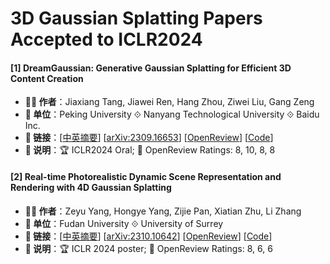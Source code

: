 # 3D Gaussian Splatting Papers Accepted to ICLR2024

#### [1] DreamGaussian: Generative Gaussian Splatting for Efficient 3D Content Creation
- **🧑‍🔬 作者**：Jiaxiang Tang, Jiawei Ren, Hang Zhou, Ziwei Liu, Gang Zeng
- **🏫 单位**：Peking University ⟐ Nanyang Technological University ⟐ Baidu Inc.
- **🔗 链接**：[[中英摘要](./abs/2309.16653.md)] [[arXiv:2309.16653](https://arxiv.org/abs/2309.16653)] [[OpenReview](https://openreview.net/forum?id=UyNXMqnN3c)] [[Code](https://github.com/dreamgaussian/dreamgaussian)]
- **📝 说明**：🏆 ICLR2024 Oral; 🌟 OpenReview Ratings: 8, 10, 8, 8

#### [2] Real-time Photorealistic Dynamic Scene Representation and Rendering with 4D Gaussian Splatting
- **🧑‍🔬 作者**：Zeyu Yang, Hongye Yang, Zijie Pan, Xiatian Zhu, Li Zhang
- **🏫 单位**：Fudan University ⟐ University of Surrey
- **🔗 链接**：[[中英摘要](./abs/2310.10642.md)] [[arXiv:2310.10642](https://arxiv.org/abs/2310.10642)] [[OpenReview](https://openreview.net/forum?id=WhgB5sispV)] [[Code](https://github.com/fudan-zvg/4d-gaussian-splatting)]
- **📝 说明**：🏆 ICLR 2024 poster; 🌟 OpenReview Ratings: 8, 6, 6

